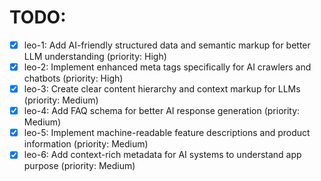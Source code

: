# TODO:

- [x] leo-1: Add AI-friendly structured data and semantic markup for better LLM understanding (priority: High)
- [x] leo-2: Implement enhanced meta tags specifically for AI crawlers and chatbots (priority: High)
- [x] leo-3: Create clear content hierarchy and context markup for LLMs (priority: Medium)
- [x] leo-4: Add FAQ schema for better AI response generation (priority: Medium)
- [x] leo-5: Implement machine-readable feature descriptions and product information (priority: Medium)
- [x] leo-6: Add context-rich metadata for AI systems to understand app purpose (priority: Medium)
